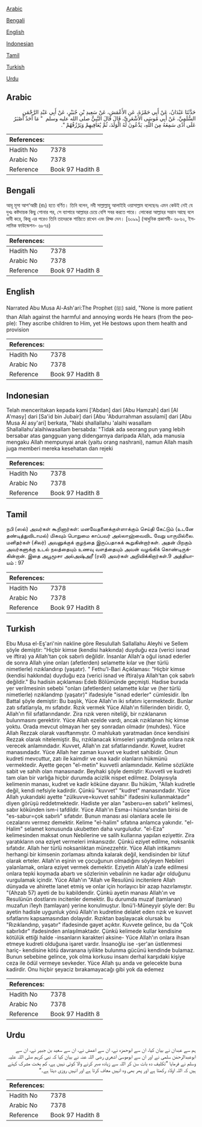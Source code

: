 [Arabic](#arabic)

[Bengali](#bengali)

[English](#english)

[Indonesian](#indonesian)

[Tamil](#tamil)

[Turkish](#turkish)

[Urdu](#urdu)

## Arabic


<div dir="rtl" lang="ar" style={{fontSize:'larger',backgroundColor:'#f8f9fa',padding:20}}>
حَدَّثَنَا عَبْدَانُ، عَنْ أَبِي حَمْزَةَ، عَنِ الأَعْمَشِ، عَنْ سَعِيدِ بْنِ جُبَيْرٍ، عَنْ أَبِي عَبْدِ الرَّحْمَنِ السُّلَمِيِّ، عَنْ أَبِي مُوسَى الأَشْعَرِيِّ، قَالَ قَالَ النَّبِيُّ صلى الله عليه وسلم ‏ "‏ مَا أَحَدٌ أَصْبَرُ عَلَى أَذًى سَمِعَهُ مِنَ اللَّهِ، يَدَّعُونَ لَهُ الْوَلَدَ، ثُمَّ يُعَافِيهِمْ وَيَرْزُقُهُمْ ‏"‏‏.‏
</div>
<div style={{backgroundColor:'#f8f9fa',padding:20, marginBottom: 10}}><table> <thead> <tr> <th>References:</th> <th></th> </tr> </thead> <tbody><tr><td>Hadith No</td><td>7378</td></tr><tr><td>Arabic No</td><td>7378</td></tr><tr><td>Reference</td><td>Book 97 Hadith 8</td></tr></tbody></table></div>

## Bengali


<div dir="ltr" lang="bn" style={{fontSize:'larger',backgroundColor:'#f8f9fa',padding:20}}>
আবূ মূসা আশ‘আরী (রাঃ) হতে বর্ণিত। তিনি বলেন, নবী সাল্লাল্লাহু আলাইহি ওয়াসাল্লাম বলেছেনঃ এমন কেউই নেই যে দুখঃ কষ্টদায়ক কিছু শোনার পর, সে ব্যাপারে আল্লাহর চেয়ে বেশি সবর করতে পারে। লোকেরা আল্লাহর সন্তান আছে বলে দাবী করে, কিন্তু এর পরেও তিনি তাদেরকে শান্তিতে রাখেন এবং রিয্ক দেন। [৬০৯৯] (আধুনিক প্রকাশনী- ৬৮৬২, ইসলামিক ফাউন্ডেশন- ৬৮৭৪)
</div>
<div style={{backgroundColor:'#f8f9fa',padding:20, marginBottom: 10}}><table> <thead> <tr> <th>References:</th> <th></th> </tr> </thead> <tbody><tr><td>Hadith No</td><td>7378</td></tr><tr><td>Arabic No</td><td>7378</td></tr><tr><td>Reference</td><td>Book 97 Hadith 8</td></tr></tbody></table></div>

## English


<div dir="ltr" lang="en" style={{fontSize:'larger',backgroundColor:'#f8f9fa',padding:20}}>
Narrated Abu Musa Al-Ash'ari:The Prophet (ﷺ) said, "None is more patient than Allah against the harmful and annoying words He hears (from the people): They ascribe children to Him, yet He bestows upon them health and provision
</div>
<div style={{backgroundColor:'#f8f9fa',padding:20, marginBottom: 10}}><table> <thead> <tr> <th>References:</th> <th></th> </tr> </thead> <tbody><tr><td>Hadith No</td><td>7378</td></tr><tr><td>Arabic No</td><td>7378</td></tr><tr><td>Reference</td><td>Book 97 Hadith 8</td></tr></tbody></table></div>

## Indonesian


<div dir="ltr" lang="id" style={{fontSize:'larger',backgroundColor:'#f8f9fa',padding:20}}>
Telah menceritakan kepada kami ['Abdan] dari [Abu Hamzah] dari [Al A'masy] dari [Sa'id bin Jubair] dari [Abu 'Abdurrahman assulami] dari [Abu Musa Al asy'ari] berkata, "Nabi shallallahu 'alaihi wasallam Shallallahu'alaihiwasallam bersabda: "Tidak ada seorang pun yang lebih bersabar atas gangguan yang didengarnya daripada Allah, ada manusia mengaku Allah mempunyai anak (yaitu orang nashrani), namun Allah masih juga memberi mereka kesehatan dan rejeki
</div>
<div style={{backgroundColor:'#f8f9fa',padding:20, marginBottom: 10}}><table> <thead> <tr> <th>References:</th> <th></th> </tr> </thead> <tbody><tr><td>Hadith No</td><td>7378</td></tr><tr><td>Arabic No</td><td>7378</td></tr><tr><td>Reference</td><td>Book 97 Hadith 8</td></tr></tbody></table></div>

## Tamil


<div dir="ltr" lang="ta" style={{fontSize:'larger',backgroundColor:'#f8f9fa',padding:20}}>
நபி (ஸல்) அவர்கள் கூறினார்கள்: மனவேதனைக்குள்ளாக்கும் செய்தி கேட்டும் (உடனே தண்டித்துவிடாமல்) மிகவும் பொறுமை காப்பவர் அல்லாஹ்வைவிட வேறு யாருமில்லை. மனிதர்கள் (சிலர்) அவனுக்குக் குழந்தை இருப்பதாகக் கூறுகின்றார்கள். அதன் பிறகும் அவர்களுக்கு உடல் நலத்தையும் உணவு வளத்தையும் அவன் வழங்கிக் கொண்டிருக்கின்றான். இதை அபூமூசா அல்அஷ்அரீ (ரலி) அவர்கள் அறிவிக்கிறார்கள்.9 அத்தியாயம் : 97
</div>
<div style={{backgroundColor:'#f8f9fa',padding:20, marginBottom: 10}}><table> <thead> <tr> <th>References:</th> <th></th> </tr> </thead> <tbody><tr><td>Hadith No</td><td>7378</td></tr><tr><td>Arabic No</td><td>7378</td></tr><tr><td>Reference</td><td>Book 97 Hadith 8</td></tr></tbody></table></div>

## Turkish


<div dir="ltr" lang="tr" style={{fontSize:'larger',backgroundColor:'#f8f9fa',padding:20}}>
Ebu Musa el-Eş'ari'nin nakline göre Resulullah Sallallahu Aleyhi ve Sellem şöyle demiştir: "Hiçbir kimse (kendisi hakkında) duyduğu eza (verici isnad ve iftira) ya Allah'tan çok sabırlı değildir. İnsanlar Allah'a oğul isnad ederler de sonra Allah yine onları (afetlerden) selamette kılar ve (her türlü nimetlerle) rızıklandırıp (yaşatır). " Fethu'l-Bari Açıklaması: "Hiçbir kimse (kendisi hakkında) duyduğu eza (verici isnad ve iftira)ya Allah'tan çok sabırlı değildir." Bu hadisin açıklaması Edeb Bölümünde geçmişti. Hadise burada yer verilmesinin sebebi "onları (afetlerden) selamette kılar ve (her türlü nimetlerle) rızıklandmp (yaşatır)" ifadesiyle "isnad ederler" cümlesidir. İbn Battal şöyle demiştir: Bu başlık, Yüce Allah'ın iki sıfatını içermektedir. Bunlar zatı sıfatlarıyla, mı sıfatıdır. Rızık vermek Yüce Allah'ın fiillerinden biridir. O, Allah'ın fiil sıfatlarındandır. Zira rızık veren niteliği, bir rızıklananın bulunmasını gerektirir. Yüce Allah ezelde vardı, ancak rızıklanan hiç kimse yoktu. Orada mevcut olmayan her şey sonradan olmadır (muhdes). Yüce Allah Rezzak olarak vasıftanmıştır. O mahlukatı yaratmadan önce kendisini Rezzak olarak nitelemiştir. Bu, rızıklanacak kimseleri yarattığında onlara rızık verecek anlamındadır. Kuvvet, Allah'ın zat sıfatlarındandır. Kuwet, kudret manasındadır. Yüce Allah her zaman kuvvet ve kudret sahibidir. Onun kudreti mevcuttur, zatı ile kaimdir ve ona kadir olanların hükmünü vermektedir. Ayette geçen "el-metin" kuvvetli anlamındadır. Kelime sözlükte sabit ve sahih olan manasınadır. Beyhaki şöyle demiştir: Kuvvetli ve kudreti tam olan bir varlığa hiçbir durumda acizlik nispet edilmez. Dolayısıyla kelimenin manası, kudret ve kadir köküne dayanır. Bu hüküm, "Allah kudretle değil, kendi nefsiyle kadirdir. Çünkü "kuvvet" "kudret" manasındadır. Yüce Allah yukarıdaki ayette "zülkuvve=kuvvet sahibi" ifadesini kullanmaktadır" diyen görüşü reddetmektedir. Hadiste yer alan "asberu=en sabırlı" kelimesi, sabır kökünden ism-i tafdildir. Yüce Allah'ın Esma-i hüsna'sından birisi de "es-sabur=çok sabırlı" sıfatıdır. Bunun manası asi olanlara acele ile cezalarını vermez demektir. Kelime "el-halim" sıfatına anlamca yakındır. "el-Halim" selamet konusunda ukubetten daha vurguludur. "el-Eza" kelimesinden maksat onun Nebilerine ve salih kullarına yapılan eziyettir. Zira yaratıkların ona eziyet vermeleri imkansızdır. Çünkü eziyet edilme, noksanlık sıfatıdır. Allah her türlü noksanlıktan münezzehtir. Yüce Allah intikamını herhangi bir kimsenin zorlaması altında kalarak değil, kendisinden bir lütuf olarak erteler. Allah'ın eşinin ve çocuğunun olmadığını söyleyen Nebileri yalanlamak, onlara eziyet vermek demektir. Eziyetin Allah'a izafe edilmesi onlara tepki koymada abartı ve sözlerinin vebalinin ne kadar ağır olduğunu vurgulamak içindir. Yüce Allah'ın "Allah ve Resulünü incitenlere Allah dünyada ve ahirette lanet etmiş ve onlar için horlayıcı bir azap hazırlamıştır. "(Ahzab 57) ayeti de bu kabildendir. Çünkü ayetin manası Allah'ın ve Resulünün dostlarını incitenler demektir. Bu durumda muzaf (tamlanan) muzafun i1eyh (tamlayan) yerine konulmuştur. İbnü'l-Müneyyir şöyle der: Bu ayetin hadisle uygunluk yönü Allah'ın kudretine delalet eden rızık ve kuvvet sıfatlarını kapsamasından dolayıdır. Rızıktan başlayacak olursak bu "Rızıklandınp, yaşatır" ifadesinde gayet açıktır. Kuvvete gelince, bu da "Çok sabırlıdır" ifadesinden anlaşılmaktadır. Çünkü kelimede kullar kendisine kötülük ettiği halde -insanların karakteri aksine- Yüce Allah'ın onlara ihsan etmeye kudreti olduğuna işaret vardır. İnsanoğlu ise -şer'an üstlenmesi hariç- kendisine kötü davranana iyilikte bulunma gücünü kendinde bulamaz. Bunun sebebine gelince, yok olma korkusu insanı derhal karşıdaki kişiye ceza ile ödül vermeye sevkeder. Yüce Allah şu anda ve gelecekte buna kadirdir. Onu hiçbir şeyaciz bırakamayacağı gibi yok da edemez
</div>
<div style={{backgroundColor:'#f8f9fa',padding:20, marginBottom: 10}}><table> <thead> <tr> <th>References:</th> <th></th> </tr> </thead> <tbody><tr><td>Hadith No</td><td>7378</td></tr><tr><td>Arabic No</td><td>7378</td></tr><tr><td>Reference</td><td>Book 97 Hadith 8</td></tr></tbody></table></div>

## Urdu


<div dir="rtl" lang="ur" style={{fontSize:'larger',backgroundColor:'#f8f9fa',padding:20}}>
ہم سے عبدان نے بیان کیا، ان سے ابوحمزہ نے، ان سے اعمش نے، ان سے سعید بن جبیر نے، ان سے ابوعبدالرحمٰن سلمی نے اور ان سے ابوموسیٰ اشعری رضی اللہ عنہ نے بیان کیا کہ نبی کریم صلی اللہ علیہ وسلم نے فرمایا ”تکلیف دہ بات سن کر اللہ سے زیادہ صبر کرنے والا کوئی نہیں ہے، کم بخت مشرک کہتے ہیں کہ اللہ اولاد رکھتا ہے اور پھر بھی وہ انہیں معاف کرتا ہے اور انہیں روزی دیتا ہے۔“
</div>
<div style={{backgroundColor:'#f8f9fa',padding:20, marginBottom: 10}}><table> <thead> <tr> <th>References:</th> <th></th> </tr> </thead> <tbody><tr><td>Hadith No</td><td>7378</td></tr><tr><td>Arabic No</td><td>7378</td></tr><tr><td>Reference</td><td>Book 97 Hadith 8</td></tr></tbody></table></div>